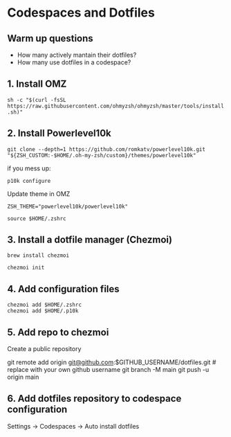 # Codespaces and Dotfiles

## Warm up questions

- How many actively mantain their dotfiles?
- How many use dotfiles in a codespace?

## 1. Install OMZ

`
sh -c "$(curl -fsSL https://raw.githubusercontent.com/ohmyzsh/ohmyzsh/master/tools/install.sh)"
`

## 2. Install Powerlevel10k

`
git clone --depth=1 https://github.com/romkatv/powerlevel10k.git "${ZSH_CUSTOM:-$HOME/.oh-my-zsh/custom}/themes/powerlevel10k"
`

if you mess up:

`
p10k configure
`

Update theme in OMZ

`
ZSH_THEME="powerlevel10k/powerlevel10k"
`

`
source $HOME/.zshrc
`

## 3. Install a dotfile manager (Chezmoi)

`
brew install chezmoi
`

`
chezmoi init
`

## 4. Add configuration files

```
chezmoi add $HOME/.zshrc
chezmoi add $HOME/.p10k
```

## 5. Add repo to chezmoi

Create a public repository

git remote add origin git@github.com:$GITHUB_USERNAME/dotfiles.git # replace with your own github username
git branch -M main
git push -u origin main

## 6. Add dotfiles repository to codespace configuration

Settings -> Codespaces -> Auto install dotfiles
